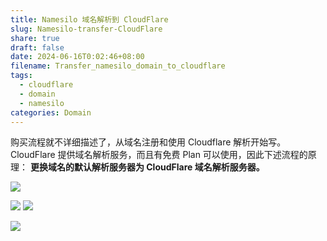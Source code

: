 ```yaml
---
title: Namesilo 域名解析到 CloudFlare
slug: Namesilo-transfer-CloudFlare
share: true
draft: false
date: 2024-06-16T0:02:46+08:00
filename: Transfer_namesilo_domain_to_cloudflare
tags:
  - cloudflare
  - domain
  - namesilo
categories: Domain
---
```


购买流程就不详细描述了，从域名注册和使用 Cloudflare 解析开始写。
CloudFlare 提供域名解析服务，而且有免费 Plan 可以使用，因此下述流程的原理：
**更换域名的默认解析服务器为 CloudFlare 域名解析服务器。**

![](https://img.jaxwang.top/2024/06/3108c5f257ac30e75cc7c6b87cc30c39.png)


![](https://img.jacksonwang28.top/2024/06/e994285e96764300419592869b44e91e.png)
![](https://img.jacksonwang28.top/2024/06/32cd4076260a592e355247922a4b1b1e.png)

![](https://img.jacksonwang28.top/2024/06/d9b9ca18695f36f3e5f6e108d73fec84.png)